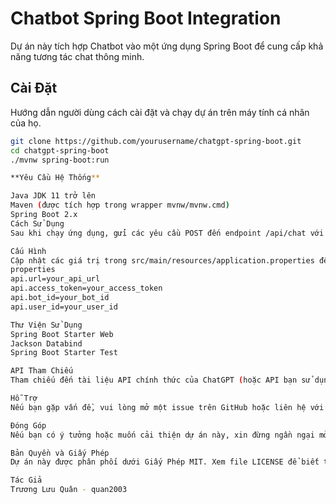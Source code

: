 # Chatbot Spring Boot Integration

Dự án này tích hợp Chatbot vào một ứng dụng Spring Boot để cung cấp khả năng tương tác chat thông minh.

## Cài Đặt

Hướng dẫn người dùng cách cài đặt và chạy dự án trên máy tính cá nhân của họ. 

```bash
git clone https://github.com/yourusername/chatgpt-spring-boot.git
cd chatgpt-spring-boot
./mvnw spring-boot:run

**Yêu Cầu Hệ Thống**

Java JDK 11 trở lên
Maven (được tích hợp trong wrapper mvnw/mvnw.cmd)
Spring Boot 2.x
Cách Sử Dụng
Sau khi chạy ứng dụng, gửi các yêu cầu POST đến endpoint /api/chat với payload chứa trường query để nhận câu trả lời từ bot.

Cấu Hình
Cập nhật các giá trị trong src/main/resources/application.properties để phù hợp với thông tin API và cấu hình cá nhân của bạn:
properties
api.url=your_api_url
api.access_token=your_access_token
api.bot_id=your_bot_id
api.user_id=your_user_id

Thư Viện Sử Dụng
Spring Boot Starter Web
Jackson Databind
Spring Boot Starter Test

API Tham Chiếu
Tham chiếu đến tài liệu API chính thức của ChatGPT (hoặc API bạn sử dụng) để biết thêm thông tin chi tiết về các tham số và cách hoạt động của API.

Hỗ Trợ
Nếu bạn gặp vấn đề, vui lòng mở một issue trên GitHub hoặc liên hệ với tôi qua email tại luuquan232003@gmail.com.

Đóng Góp
Nếu bạn có ý tưởng hoặc muốn cải thiện dự án này, xin đừng ngần ngại mở một pull request hoặc gửi các đề xuất qua issues.

Bản Quyền và Giấy Phép
Dự án này được phân phối dưới Giấy Phép MIT. Xem file LICENSE để biết thêm thông tin chi tiết.

Tác Giả
Trương Lưu Quân - quan2003
